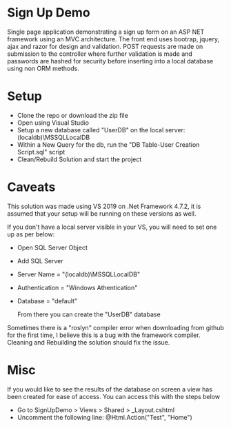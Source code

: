 # Sign Up Demo
Single page application demonstrating a sign up form on an ASP NET framework using an MVC architecture. The front end uses bootrap, jquery, ajax and razor for design and validation. POST requests are made on submission to the controller where further validation is made and passwords are hashed for security before inserting into a local database using non ORM methods.

# Setup
- Clone the repo or download the zip file
- Open using Visual Studio
- Setup a new database called "UserDB" on the local server: (localdb)\MSSQLLocalDB
- Within a New Query for the db, run the "DB Table-User Creation Script.sql" script
- Clean/Rebuild Solution and start the project

# Caveats
This solution was made using VS 2019 on .Net Framework 4.7.2, it is assumed that your setup will be running on these versions as well.

If you don't have a local server visible in your VS, you will need to set one up as per below:
- Open SQL Server Object
- Add SQL Server
- Server Name = "(localdb)\MSSQLLocalDB"
- Authentication = "Windows Athentication"
- Database = "default"

  From there you can create the "UserDB" database

Sometimes there is a "roslyn" compiler error when downloading from github for the first time, I believe this is a bug with the framework compiler. Cleaning and Rebuilding the solution should fix the issue.

# Misc
If you would like to see the results of the database on screen a view has been created for ease of access. You can access this with the steps below
- Go to SignUpDemo > Views > Shared > _Layout.cshtml
- Uncomment the following line: @Html.Action("Test", "Home")

